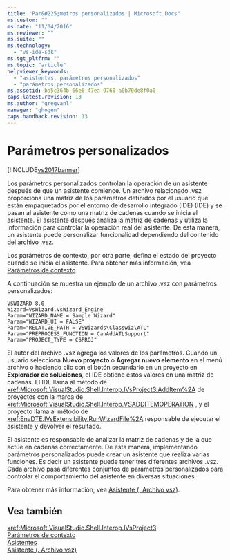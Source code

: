 ```yaml
---
title: "Par&#225;metros personalizados | Microsoft Docs"
ms.custom: ""
ms.date: "11/04/2016"
ms.reviewer: ""
ms.suite: ""
ms.technology: 
  - "vs-ide-sdk"
ms.tgt_pltfrm: ""
ms.topic: "article"
helpviewer_keywords: 
  - "asistentes, parámetros personalizados"
  - "parámetros personalizados"
ms.assetid: ba5c364b-66e6-47ea-9760-a0b70de8f0a0
caps.latest.revision: 13
ms.author: "gregvanl"
manager: "ghogen"
caps.handback.revision: 13
---
```

# Par&#225;metros personalizados
[!INCLUDE[vs2017banner](../../code-quality/includes/vs2017banner.md)]

Los parámetros personalizados controlan la operación de un asistente después de que un asistente comience.  Un archivo relacionado .vsz proporciona una matriz de los parámetros definidos por el usuario que están empaquetados por el entorno de desarrollo integrado \(IDE\) \(IDE\) y se pasan al asistente como una matriz de cadenas cuando se inicia el asistente.  El asistente después analiza la matriz de cadenas y utiliza la información para controlar la operación real del asistente.  De esta manera, un asistente puede personalizar funcionalidad dependiendo del contenido del archivo .vsz.  
  
 Los parámetros de contexto, por otra parte, defina el estado del proyecto cuando se inicia el asistente.  Para obtener más información, vea [Parámetros de contexto](../../extensibility/internals/context-parameters.md).  
  
 A continuación se muestra un ejemplo de un archivo .vsz con parámetros personalizados:  
  
```  
VSWIZARD 8.0  
Wizard=VsWizard.VsWizard_Engine  
Param="WIZARD_NAME = Sample Wizard"  
Param="WIZARD_UI = FALSE"  
Param="RELATIVE_PATH = VSWizards\Classwiz\ATL"  
Param="PREPROCESS_FUNCTION = CanAddATLSupport"  
Param="PROJECT_TYPE = CSPROJ"  
```  
  
 El autor del archivo .vsz agrega los valores de los parámetros.  Cuando un usuario selecciona **Nuevo proyecto** o **Agregar nuevo elemento** en el menú archivo o haciendo clic con el botón secundario en un proyecto en **Explorador de soluciones**, el IDE obtiene estos valores en una matriz de cadenas.  El IDE llama al método de <xref:Microsoft.VisualStudio.Shell.Interop.IVsProject3.AddItem%2A> de proyectos con la marca de <xref:Microsoft.VisualStudio.Shell.Interop.VSADDITEMOPERATION> , y el proyecto llama al método de <xref:EnvDTE.IVsExtensibility.RunWizardFile%2A> responsable de ejecutar el asistente y devolver el resultado.  
  
 El asistente es responsable de analizar la matriz de cadenas y de la que actúe en cadenas correctamente.  De esta manera, implementando parámetros personalizados puede crear un asistente que realiza varias funciones.  Es decir un asistente puede tener tres diferentes archivos .vsz.  Cada archivo pasa diferentes conjuntos de parámetros personalizados para controlar el comportamiento del asistente en diversas situaciones.  
  
 Para obtener más información, vea [Asistente \(. Archivo vsz\)](../../extensibility/internals/wizard-dot-vsz-file.md).  
  
## Vea también  
 <xref:Microsoft.VisualStudio.Shell.Interop.IVsProject3>   
 [Parámetros de contexto](../../extensibility/internals/context-parameters.md)   
 [Asistentes](../../extensibility/internals/wizards.md)   
 [Asistente \(. Archivo vsz\)](../../extensibility/internals/wizard-dot-vsz-file.md)